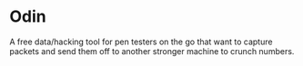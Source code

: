 # Odin
A free data/hacking tool for pen testers on the go that want to capture packets and send them off to another stronger machine to crunch numbers. 
